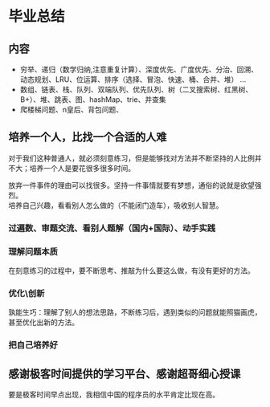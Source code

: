 # 毕业总结

## 内容

- 穷举、递归（数学归纳,注意重复计算）、深度优先、广度优先、分治、回溯、动态规划、LRU、位运算、排序（选择、冒泡、快速、桶、合并、堆） ...
- 数组、链表、栈、队列、双端队列、优先队列、树（二叉搜索树、红黑树、B+）、堆、跳表、图、hashMap、trie、并查集
- 爬楼梯问题、n皇后、背包问题、

## 培养一个人，比找一个合适的人难

对于我们这种普通人，就必须刻意练习，但是能够找对方法并不断坚持的人比例并不大；培养一个人是要花很多很多时间。  

放弃一件事件的理由可以找很多。坚持一件事情就要有梦想，通俗的说就是欲望强烈。  
培养自己兴趣，看看别人怎么做的（不能闭门造车），吸收别人智慧。

### 过遍数、审题交流、看别人题解（国内+国际）、动手实践

### 理解问题本质

在刻意练习的过程中，要不断思考、推敲为什么要这么做，有没有更好的方法。

### 优化\创新

孰能生巧：理解了别人的想法思路，不断练习后，遇到类似的问题就能照猫画虎，甚至优化出新的方法。

### 把自己培养好

## 感谢极客时间提供的学习平台、感谢超哥细心授课

要是极客时间早点出现，我相信中国的程序员的水平肯定比现在高。
